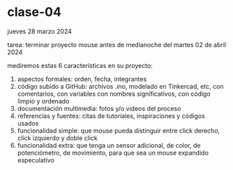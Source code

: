 # clase-04

jueves 28 marzo 2024

tarea: terminar proyecto mouse antes de medianoche del martes 02 de abril 2024

mediremos estas 6 características en su proyecto:

1. aspectos formales: orden, fecha, integrantes
2. código subido a GitHub: archivos .ino, modelado en Tinkercad, etc, con comentarios, con variables con nombres significativos, con código limpio y ordenado
3. documentación multimedia: fotos y/o videos del proceso
4. referencias y fuentes: citas de tutoriales, inspiraciones y códigos usados
5. funcionalidad simple: que mouse pueda distinguir entre click derecho, click izquierdo y doble click
6. funcionalidad extra: que tenga un sensor adicional, de color, de potenciómetro, de movimiento, para que sea un mouse expandido especulativo
